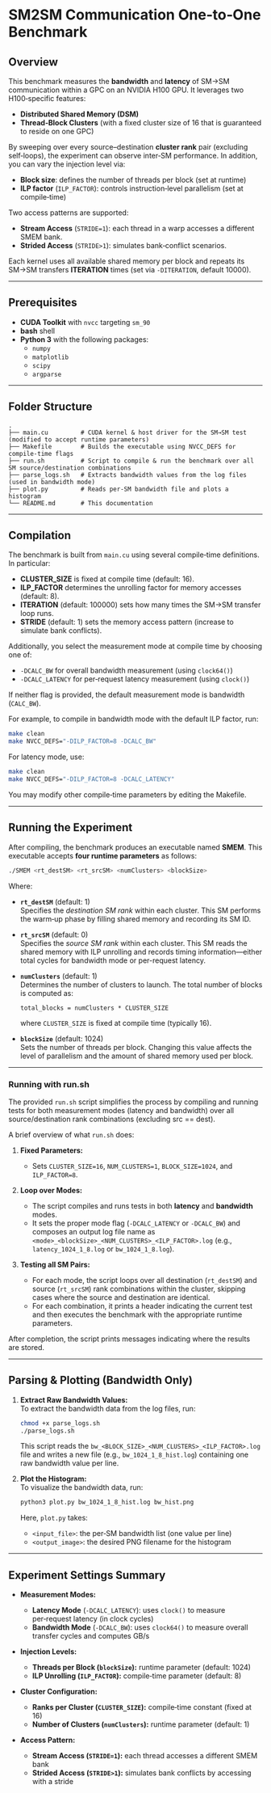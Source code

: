 # SM2SM Communication One‑to‑One Benchmark

## Overview

This benchmark measures the **bandwidth** and **latency** of SM→SM communication within a GPC on an NVIDIA H100 GPU. It leverages two H100‑specific features:

- **Distributed Shared Memory (DSM)**
- **Thread‑Block Clusters** (with a fixed cluster size of 16 that is guaranteed to reside on one GPC)

By sweeping over every source–destination **cluster rank** pair (excluding self‑loops), the experiment can observe inter‑SM performance. In addition, you can vary the injection level via:

- **Block size**: defines the number of threads per block (set at runtime)
- **ILP factor** (`ILP_FACTOR`): controls instruction‑level parallelism (set at compile‑time)

Two access patterns are supported:

- **Stream Access** (`STRIDE=1`): each thread in a warp accesses a different SMEM bank.
- **Strided Access** (`STRIDE>1`): simulates bank‑conflict scenarios.

Each kernel uses all available shared memory per block and repeats its SM→SM transfers **ITERATION** times (set via `-DITERATION`, default 10000).

---

## Prerequisites

- **CUDA Toolkit** with `nvcc` targeting `sm_90`
- **bash** shell
- **Python 3** with the following packages:
  - `numpy`
  - `matplotlib`
  - `scipy`
  - `argparse`

---

## Folder Structure

```
.
├── main.cu         # CUDA kernel & host driver for the SM→SM test (modified to accept runtime parameters)
├── Makefile        # Builds the executable using NVCC_DEFS for compile‑time flags
├── run.sh          # Script to compile & run the benchmark over all SM source/destination combinations
├── parse_logs.sh   # Extracts bandwidth values from the log files (used in bandwidth mode)
├── plot.py         # Reads per‑SM bandwidth file and plots a histogram
└── README.md       # This documentation
```

---

## Compilation

The benchmark is built from `main.cu` using several compile‑time definitions. In particular:

- **CLUSTER_SIZE** is fixed at compile time (default: 16).
- **ILP_FACTOR** determines the unrolling factor for memory accesses (default: 8).
- **ITERATION** (default: 100000) sets how many times the SM→SM transfer loop runs.
- **STRIDE** (default: 1) sets the memory access pattern (increase to simulate bank conflicts).

Additionally, you select the measurement mode at compile time by choosing one of:
- `-DCALC_BW` for overall bandwidth measurement (using `clock64()`)
- `-DCALC_LATENCY` for per‑request latency measurement (using `clock()`)

If neither flag is provided, the default measurement mode is bandwidth (`CALC_BW`).

For example, to compile in bandwidth mode with the default ILP factor, run:
```bash
make clean
make NVCC_DEFS="-DILP_FACTOR=8 -DCALC_BW"
```

For latency mode, use:
```bash
make clean
make NVCC_DEFS="-DILP_FACTOR=8 -DCALC_LATENCY"
```

You may modify other compile‑time parameters by editing the Makefile.

---

## Running the Experiment

After compiling, the benchmark produces an executable named **SMEM**. This executable accepts **four runtime parameters** as follows:

```bash
./SMEM <rt_destSM> <rt_srcSM> <numClusters> <blockSize>
```

Where:

- **`rt_destSM`** (default: 1)  
  Specifies the *destination SM rank* within each cluster. This SM performs the warm‑up phase by filling shared memory and recording its SM ID.

- **`rt_srcSM`** (default: 0)  
  Specifies the *source SM rank* within each cluster. This SM reads the shared memory with ILP unrolling and records timing information—either total cycles for bandwidth mode or per-request latency.

- **`numClusters`** (default: 1)  
  Determines the number of clusters to launch. The total number of blocks is computed as:  
  ```
  total_blocks = numClusters * CLUSTER_SIZE
  ```  
  where `CLUSTER_SIZE` is fixed at compile time (typically 16).

- **`blockSize`** (default: 1024)  
  Sets the number of threads per block. Changing this value affects the level of parallelism and the amount of shared memory used per block.

---

### Running with run.sh

The provided `run.sh` script simplifies the process by compiling and running tests for both measurement modes (latency and bandwidth) over all source/destination rank combinations (excluding src == dest).

A brief overview of what `run.sh` does:

1. **Fixed Parameters:**  
   - Sets `CLUSTER_SIZE=16`, `NUM_CLUSTERS=1`, `BLOCK_SIZE=1024`, and `ILP_FACTOR=8`.

2. **Loop over Modes:**  
   - The script compiles and runs tests in both **latency** and **bandwidth** modes.
   - It sets the proper mode flag (`-DCALC_LATENCY` or `-DCALC_BW`) and composes an output log file name as `<mode>_<blockSize>_<NUM_CLUSTERS>_<ILP_FACTOR>.log` (e.g., `latency_1024_1_8.log` or `bw_1024_1_8.log`).

3. **Testing all SM Pairs:**  
   - For each mode, the script loops over all destination (`rt_destSM`) and source (`rt_srcSM`) rank combinations within the cluster, skipping cases where the source and destination are identical.
   - For each combination, it prints a header indicating the current test and then executes the benchmark with the appropriate runtime parameters.

After completion, the script prints messages indicating where the results are stored.

---

## Parsing & Plotting (Bandwidth Only)

1. **Extract Raw Bandwidth Values:**  
   To extract the bandwidth data from the log files, run:
   ```bash
   chmod +x parse_logs.sh
   ./parse_logs.sh
   ```
   This script reads the `bw_<BLOCK_SIZE>_<NUM_CLUSTERS>_<ILP_FACTOR>.log` file and writes a new file (e.g., `bw_1024_1_8_hist.log`) containing one raw bandwidth value per line.

2. **Plot the Histogram:**  
   To visualize the bandwidth data, run:
   ```bash
   python3 plot.py bw_1024_1_8_hist.log bw_hist.png
   ```
   Here, `plot.py` takes:
   - `<input_file>`: the per‑SM bandwidth list (one value per line)
   - `<output_image>`: the desired PNG filename for the histogram

---

## Experiment Settings Summary

- **Measurement Modes:**  
  - **Latency Mode** (`-DCALC_LATENCY`): uses `clock()` to measure per‑request latency (in clock cycles)
  - **Bandwidth Mode** (`-DCALC_BW`): uses `clock64()` to measure overall transfer cycles and computes GB/s

- **Injection Levels:**  
  - **Threads per Block (`blockSize`):** runtime parameter (default: 1024)
  - **ILP Unrolling (`ILP_FACTOR`):** compile‑time parameter (default: 8)

- **Cluster Configuration:**  
  - **Ranks per Cluster (`CLUSTER_SIZE`):** compile‑time constant (fixed at 16)
  - **Number of Clusters (`numClusters`):** runtime parameter (default: 1)

- **Access Pattern:**  
  - **Stream Access (`STRIDE=1`):** each thread accesses a different SMEM bank  
  - **Strided Access (`STRIDE>1`):** simulates bank conflicts by accessing with a stride
